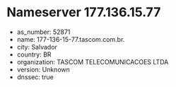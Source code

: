 # Nameserver 177.136.15.77

* as_number: 52871
* name: 177-136-15-77.tascom.com.br.
* city: Salvador
* country: BR
* organization: TASCOM TELECOMUNICACOES LTDA
* version: Unknown
* dnssec: true
